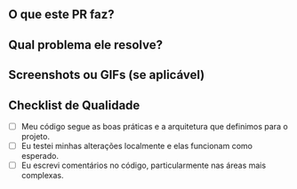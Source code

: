 ##  O que este PR faz?

##  Qual problema ele resolve?

##  Screenshots ou GIFs (se aplicável)

## Checklist de Qualidade

- [ ] Meu código segue as boas práticas e a arquitetura que definimos para o projeto.
- [ ] Eu testei minhas alterações localmente e elas funcionam como esperado.
- [ ] Eu escrevi comentários no código, particularmente nas áreas mais complexas.